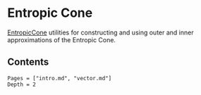 # Entropic Cone

[EntropicCone](https://github.com/blegat/EntropicCone.jl) utilities for constructing and using outer and inner approximations of the Entropic Cone.

## Contents
```@contents
Pages = ["intro.md", "vector.md"]
Depth = 2
```
